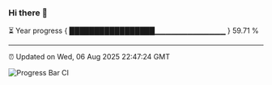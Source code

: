### Hi there 👋

⏳ Year progress { █████████████████▁▁▁▁▁▁▁▁▁▁▁▁▁ } 59.71 %

---

⏰ Updated on Wed, 06 Aug 2025 22:47:24 GMT

![Progress Bar CI](https://github.com/IshwaranRudhara/GIT-ACTION/workflows/Progress%20Bar%20CI/badge.svg)
